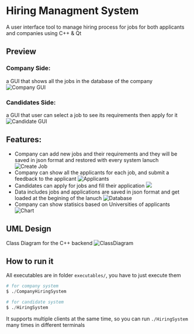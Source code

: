 # Hiring Managment System

A user interface tool to manage hiring process for jobs for both applicants and companies using C++ & Qt

## Preview
### Company Side:
a GUI that shows all the jobs in the database of the company
![Company GUI](images/company_jobs.png)
### Candidates Side:
a GUI that user can select a job to see its requirements then apply for it
![Candidate GUI](images/candidate_jobs.png)

## Features:
- Company can add new jobs and their requirements and they will be saved in json format and restored with every system lanuch
![Create Job](images/company_create_jobs.png)
- Company can show all the applicants for each job, and submit a feedback to the applicant
![Applicants](images/feedback.png)
- Candidates can apply for jobs and fill their application
![](images/candidate_application.png)
- Data includes jobs and applications are saved in json format and get loaded at the begining of the lanuch
![Database](images/database.png)
- Company can show statisics based on Universities of applicants
![Chart](images/statistics.png)



## UML Design
Class Diagram for the C++ backend
![ClassDiagram](images/class_diagram.png)

## How to run it
All executables are in folder `executables/`, you have to just execute them

```python
# for company system
$ ./CompanyHiringSystem

# for candidate system
$ ./HiringSystem
```

It supports multiple clients at the same time, so you can run `./HiringSystem` many times in different terminals